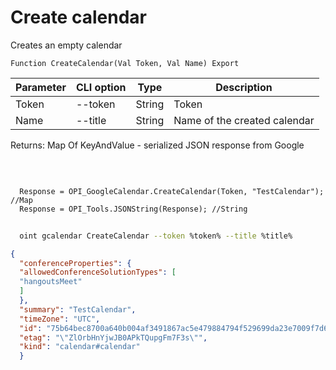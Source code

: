 ﻿---
sidebar_position: 1
---

# Create calendar
 Creates an empty calendar



`Function CreateCalendar(Val Token, Val Name) Export`

  | Parameter | CLI option | Type | Description |
  |-|-|-|-|
  | Token | --token | String | Token |
  | Name | --title | String | Name of the created calendar |

  
  Returns:  Map Of KeyAndValue - serialized JSON response from Google

<br/>




```bsl title="Code example"
  
  Response = OPI_GoogleCalendar.CreateCalendar(Token, "TestCalendar"); //Map
  Response = OPI_Tools.JSONString(Response); //String
```



```sh title="CLI command example"
    
  oint gcalendar CreateCalendar --token %token% --title %title%

```

```json title="Result"
{
  "conferenceProperties": {
  "allowedConferenceSolutionTypes": [
  "hangoutsMeet"
  ]
  },
  "summary": "TestCalendar",
  "timeZone": "UTC",
  "id": "75b64bec8700a640b004af3491867ac5e479884794f529699da23e7009f7d691@group.calendar.google.com",
  "etag": "\"ZlOrbHnYjwJB0APkTQupgFm7F3s\"",
  "kind": "calendar#calendar"
  }
```
